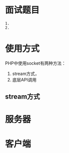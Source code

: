 # 面试题目
```
1. 
2. 
```

# 使用方式

PHP中使用socket有两种方法：

1. stream方式，
2. 底层API调用

## stream方式

 

# 服务器

# 客户端